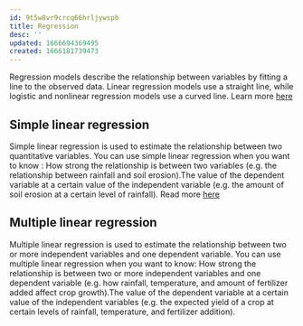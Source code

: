 ```yaml
---
id: 9t5w8vr9crcq66hrljywspb
title: Regression
desc: ''
updated: 1666694369495
created: 1666181739473
---
```


Regression models describe the relationship between variables by fitting a line to the observed data. Linear regression models use a straight line, while logistic and nonlinear regression models use a curved line. Learn more [here](https://statsandr.com/blog/multiple-linear-regression-made-simple/)

## Simple linear regression 
Simple linear regression is used to estimate the relationship between two quantitative variables. You can use simple linear regression when you want to know : How strong the relationship is between two variables (e.g. the relationship between rainfall and soil erosion).The value of the dependent variable at a certain value of the independent variable (e.g. the amount of soil erosion at a certain level of rainfall).
Read more [here](https://online.stat.psu.edu/stat462/node/91/)


## Multiple linear regression 
Multiple linear regression is used to estimate the relationship between two or more independent variables and one dependent variable. You can use multiple linear regression when you want to know: How strong the relationship is between two or more independent variables and one dependent variable (e.g. how rainfall, temperature, and amount of fertilizer added affect crop growth).The value of the dependent variable at a certain value of the independent variables (e.g. the expected yield of a crop at certain levels of rainfall, temperature, and fertilizer addition).
